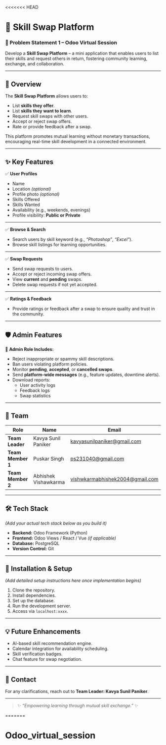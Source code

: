 <<<<<<< HEAD
# 🌟 Skill Swap Platform

### 📝 Problem Statement 1 – Odoo Virtual Session

Develop a **Skill Swap Platform** – a mini application that enables users to list their skills and request others in return, fostering community learning, exchange, and collaboration.

---

## 🚀 Overview

The **Skill Swap Platform** allows users to:

- List **skills they offer**.
- List **skills they want to learn**.
- Request skill swaps with other users.
- Accept or reject swap offers.
- Rate or provide feedback after a swap.

This platform promotes mutual learning without monetary transactions, encouraging real-time skill development in a connected environment.

---

## ✨ Key Features

✅ **User Profiles**

- Name  
- Location *(optional)*  
- Profile photo *(optional)*  
- Skills Offered  
- Skills Wanted  
- Availability (e.g., weekends, evenings)  
- Profile visibility: **Public or Private**

---

✅ **Browse & Search**

- Search users by skill keyword (e.g., *“Photoshop”*, *“Excel”*).  
- Browse skill listings for learning opportunities.

---

✅ **Swap Requests**

- Send swap requests to users.  
- Accept or reject incoming swap offers.  
- View **current** and **pending** swaps.  
- Delete swap requests if not yet accepted.

---

✅ **Ratings & Feedback**

- Provide ratings or feedback after a swap to ensure quality and trust in the community.

---

## 🛡️ Admin Features

👮 **Admin Role Includes:**

- Reject inappropriate or spammy skill descriptions.  
- Ban users violating platform policies.  
- Monitor **pending**, **accepted**, or **cancelled swaps**.  
- Send **platform-wide messages** (e.g., feature updates, downtime alerts).  
- Download reports:
  - User activity logs
  - Feedback logs
  - Swap statistics

---

## 👥 Team

| Role | Name | Email |
| --- | --- | --- |
| **Team Leader** | Kavya Sunil Paniker | kavyasunilpaniker@gmail.com |
| **Team Member 1** | Puskar Singh | ps231040@gmail.com |
| **Team Member 2** | Abhishek Vishawkarma | vishwkarmabhishek2004@gmail.com |


---

## 🛠️ Tech Stack

*(Add your actual tech stack below as you build it)*

- **Backend:** Odoo Framework (Python)  
- **Frontend:** Odoo Views / React / Vue *(if applicable)*  
- **Database:** PostgreSQL  
- **Version Control:** Git

---

## 📌 Installation & Setup

*(Add detailed setup instructions here once implementation begins)*

1. Clone the repository.
2. Install dependencies.
3. Set up the database.
4. Run the development server.
5. Access via `localhost:xxxx`.

---

## 💡 Future Enhancements

- AI-based skill recommendation engine.
- Calendar integration for availability scheduling.
- Skill verification badges.
- Chat feature for swap negotiation.

---

## 📧 Contact

For any clarifications, reach out to **Team Leader: Kavya Sunil Paniker**.

---

> ✨ *“Empowering learning through mutual skill exchange.”* ✨

=======
# Odoo_virtual_session
>>>>>>